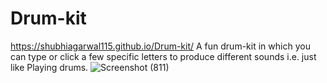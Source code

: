 # Drum-kit
https://shubhiagarwal115.github.io/Drum-kit/
A fun drum-kit in which you can type or click a few specific letters to produce different sounds i.e. just like Playing drums.
![Screenshot (811)](https://user-images.githubusercontent.com/76658447/120921919-dd715500-c6e3-11eb-9eac-d014b7862eb3.png)
